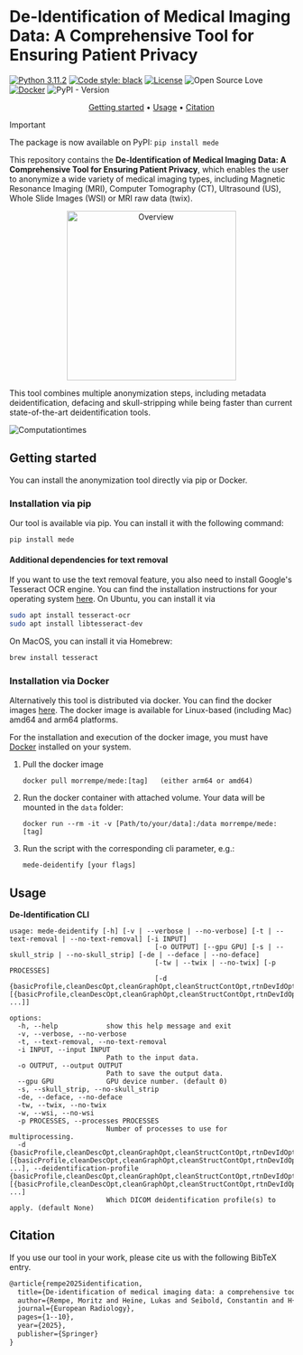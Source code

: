 # De-Identification of Medical Imaging Data: A Comprehensive Tool for Ensuring Patient Privacy

[![Python 3.11.2](https://img.shields.io/badge/python-3.10%20%7C%203.11%20%7C%203.12-blue)](https://www.python.org/downloads/release/python-3120/) 
[![Code style: black](https://img.shields.io/badge/code%20style-black-000000.svg)](https://github.com/psf/black)
[![License](https://img.shields.io/badge/License-Apache_2.0-blue.svg)](./LICENSE)
![Open Source Love][0c]
[![Docker](https://img.shields.io/badge/-Docker-46a2f1?style=flat-square&logo=docker&logoColor=white)](https://hub.docker.com/r/morrempe/hold)
![PyPI - Version](https://img.shields.io/pypi/v/mede?color=blue&label=mede&logo=pypi&logoColor=white)
<div align="center">

[0c]: https://badges.frapsoft.com/os/v2/open-source.svg?v=103


[Getting started](#getting-started) • [Usage](#usage) • [Citation](#citation)

</div>

> [!IMPORTANT]  
> The package is now available on PyPI: `pip install mede`

This repository contains the **De-Identification of Medical Imaging Data: A Comprehensive Tool for Ensuring Patient Privacy**, which enables the user to anonymize a wide variety of medical imaging types, including Magnetic Resonance Imaging (MRI), Computer Tomography (CT), Ultrasound (US), Whole Slide Images (WSI) or MRI raw data (twix).

<div align="center">

<img src="Figures/aam_pipeline.png" alt="Overview" width="300"/>

</div>


This tool combines multiple anonymization steps, including metadata deidentification, defacing and skull-stripping while being faster than current state-of-the-art deidentification tools.

![Computationtimes](Figures/computation_times.png)

## Getting started

You can install the anonymization tool directly via pip or Docker. 

### Installation via pip

Our tool is available via pip. You can install it with the following command:
```
pip install mede
```

#### Additional dependencies for text removal
If you want to use the text removal feature, you also need to install Google's Tesseract OCR engine. You can find the installation instructions for your operating system [here](https://tesseract-ocr.github.io/tessdoc/Installation.html).
On Ubuntu, you can install it via 
```bash
sudo apt install tesseract-ocr
sudo apt install libtesseract-dev
```
On MacOS, you can install it via Homebrew:
```bash
brew install tesseract
```

### Installation via Docker
Alternatively this tool is distributed via docker. You can find the docker images [here](https://hub.docker.com/repository/docker/morrempe/mede/). The docker image is available for Linux-based (including Mac) amd64 and arm64 platforms.

For the installation and execution of the docker image, you must have [Docker](https://docs.docker.com/get-docker/) installed on your system.

1. Pull the docker image

       docker pull morrempe/mede:[tag]   (either arm64 or amd64)

2. Run the docker container with attached volume. Your data will be mounted in the ````data```` folder:

       docker run --rm -it -v [Path/to/your/data]:/data morrempe/mede:[tag]

3. Run the script with the corresponding cli parameter, e.g.:

       mede-deidentify [your flags]

## Usage
**De-Identification CLI**
```
usage: mede-deidentify [-h] [-v | --verbose | --no-verbose] [-t | --text-removal | --no-text-removal] [-i INPUT]
                                    [-o OUTPUT] [--gpu GPU] [-s | --skull_strip | --no-skull_strip] [-de | --deface | --no-deface]
                                    [-tw | --twix | --no-twix] [-p PROCESSES]
                                    [-d {basicProfile,cleanDescOpt,cleanGraphOpt,cleanStructContOpt,rtnDevIdOpt,rtnInstIdOpt,rtnLongFullDatesOpt,rtnLongModifDatesOpt,rtnPatCharsOpt,rtnSafePrivOpt,rtnUIDsOpt} [{basicProfile,cleanDescOpt,cleanGraphOpt,cleanStructContOpt,rtnDevIdOpt,rtnInstIdOpt,rtnLongFullDatesOpt,rtnLongModifDatesOpt,rtnPatCharsOpt,rtnSafePrivOpt,rtnUIDsOpt} ...]]

options:
  -h, --help            show this help message and exit
  -v, --verbose, --no-verbose
  -t, --text-removal, --no-text-removal
  -i INPUT, --input INPUT
                        Path to the input data.
  -o OUTPUT, --output OUTPUT
                        Path to save the output data.
  --gpu GPU             GPU device number. (default 0)
  -s, --skull_strip, --no-skull_strip
  -de, --deface, --no-deface
  -tw, --twix, --no-twix
  -w, --wsi, --no-wsi
  -p PROCESSES, --processes PROCESSES
                        Number of processes to use for multiprocessing.
  -d {basicProfile,cleanDescOpt,cleanGraphOpt,cleanStructContOpt,rtnDevIdOpt,rtnInstIdOpt,rtnLongFullDatesOpt,rtnLongModifDatesOpt,rtnPatCharsOpt,rtnSafePrivOpt,rtnUIDsOpt} [{basicProfile,cleanDescOpt,cleanGraphOpt,cleanStructContOpt,rtnDevIdOpt,rtnInstIdOpt,rtnLongFullDatesOpt,rtnLongModifDatesOpt,rtnPatCharsOpt,rtnSafePrivOpt,rtnUIDsOpt} ...], --deidentification-profile {basicProfile,cleanDescOpt,cleanGraphOpt,cleanStructContOpt,rtnDevIdOpt,rtnInstIdOpt,rtnLongFullDatesOpt,rtnLongModifDatesOpt,rtnPatCharsOpt,rtnSafePrivOpt,rtnUIDsOpt} [{basicProfile,cleanDescOpt,cleanGraphOpt,cleanStructContOpt,rtnDevIdOpt,rtnInstIdOpt,rtnLongFullDatesOpt,rtnLongModifDatesOpt,rtnPatCharsOpt,rtnSafePrivOpt,rtnUIDsOpt} ...]
                        Which DICOM deidentification profile(s) to apply. (default None)
```


## Citation

If you use our tool in your work, please cite us with the following BibTeX entry.
```latex
@article{rempe2025identification,
  title={De-identification of medical imaging data: a comprehensive tool for ensuring patient privacy},
  author={Rempe, Moritz and Heine, Lukas and Seibold, Constantin and H{\"o}rst, Fabian and Kleesiek, Jens},
  journal={European Radiology},
  pages={1--10},
  year={2025},
  publisher={Springer}
}
```

